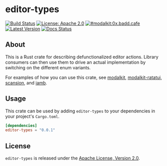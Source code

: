 # editor-types

[![Build Status](https://github.com/ulyssa/modalkit/actions/workflows/ci.yml/badge.svg)](https://github.com/ulyssa/modalkit/actions?query=workflow%3ACI+)
[![License: Apache 2.0](https://img.shields.io/crates/l/modalkit.svg?logo=apache)](https://crates.io/crates/modalkit)
[![#modalkit:0x.badd.cafe](https://img.shields.io/badge/matrix-%23modalkit:0x.badd.cafe-blue)](https://matrix.to/#/#modalkit:0x.badd.cafe)
[![Latest Version](https://img.shields.io/crates/v/editor-types.svg?logo=rust)](https://crates.io/crates/editor-types)
[![Docs Status](https://docs.rs/modalkit/badge.svg)](https://docs.rs/crate/modalkit/)

## About

This is a Rust crate for describing defunctionalized editor actions.
Library consumers can then use them to drive an actual implementation
by switching on the different enum variants.

For examples of how you can use this crate, see [modalkit], [modalkit-ratatui],
[scansion], and [iamb].

## Usage

This crate can be used by adding `editor-types` to your dependencies in your
project's `Cargo.toml`.

```toml
[dependencies]
editor-types = "0.0.1"
```

## License

`editor-types` is released under the [Apache License, Version 2.0].

[Apache License, Version 2.0]: https://github.com/ulyssa/modalkit/blob/master/LICENSE
[modalkit]: https://docs.rs/modalkit/latest/modalkit/
[modalkit-ratatui]: https://docs.rs/modalkit-ratatui/latest/modalkit_ratatui/
[scansion]: https://docs.rs/scansion/latest/scansion/
[iamb]: https://github.com/ulyssa/iamb


